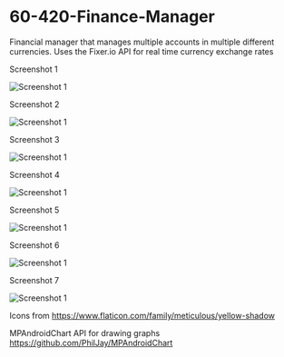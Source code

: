 # 60-420-Finance-Manager
Financial manager that manages multiple accounts in multiple different currencies. Uses the Fixer.io API for real time currency exchange rates

Screenshot 1

![Screenshot 1](/screenshots/1.png?raw=true "Screenshot 1")

Screenshot 2

![Screenshot 1](/screenshots/2.png?raw=true "Screenshot 2")

Screenshot 3

![Screenshot 1](/screenshots/3.png?raw=true "Screenshot 3")

Screenshot 4

![Screenshot 1](/screenshots/4.png?raw=true "Screenshot 4")

Screenshot 5

![Screenshot 1](/screenshots/5.png?raw=true "Screenshot 5")

Screenshot 6

![Screenshot 1](/screenshots/6.png?raw=true "Screenshot 6")

Screenshot 7

![Screenshot 1](/screenshots/7.png?raw=true "Screenshot 7")

Icons from https://www.flaticon.com/family/meticulous/yellow-shadow

MPAndroidChart API for drawing graphs https://github.com/PhilJay/MPAndroidChart
